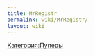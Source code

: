 ```yaml
---
title: MrRegistr
permalink: wiki/MrRegistr/
layout: wiki
---
```


[Категория:Пуперы](Категория:Пуперы "wikilink")
